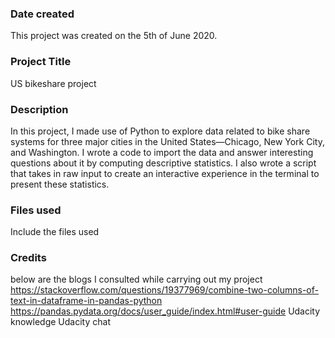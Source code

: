 ### Date created
This project was created on the 5th of June 2020.

### Project Title
US bikeshare project

### Description
In this project, I made use of Python to explore data related to bike share systems for three major cities in the United States—Chicago, New York City, and Washington. I wrote a code to import the data and answer interesting questions about it by computing descriptive statistics. I also wrote a script that takes in raw input to create an interactive experience in the terminal to present these statistics.

### Files used
Include the files used

### Credits
below are the blogs I consulted while carrying out my project
https://stackoverflow.com/questions/19377969/combine-two-columns-of-text-in-dataframe-in-pandas-python
https://pandas.pydata.org/docs/user_guide/index.html#user-guide
Udacity knowledge
Udacity chat
